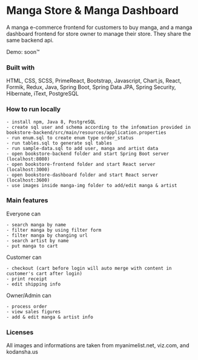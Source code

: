 # Manga Store & Manga Dashboard
A manga e-commerce frontend for customers to buy manga, and a manga dashboard frontend for store owner to manage their store. They share the same backend api.

Demo: soon™

### Built with
HTML, CSS, SCSS, PrimeReact, Bootstrap, Javascript, Chart.js, React, Formik, Redux, Java, Spring Boot, Spring Data JPA, Spring Security, Hibernate, iText, PostgreSQL

### How to run locally

    - install npm, Java 8, PostgreSQL
    - create sql user and schema according to the infomation provided in bookstore-backend/src/main/resources/application.properties
    - run enum.sql to create enum type order_status
    - run tables.sql to generate sql tables
    - run sample-data.sql to add user, manga and artist data
    - open bookstore-backend folder and start Spring Boot server (localhost:8080)
    - open bookstore-frontend folder and start React server (localhost:3000)
    - open bookstore-dashboard folder and start React server (localhost:3600)
    - use images inside manga-img folder to add/edit manga & artist

### Main features
Everyone can

    - search manga by name
    - filter manga by using filter form
    - filter manga by changing url
    - search artist by name
    - put manga to cart

Customer can

    - checkout (cart before login will auto merge with content in customer's cart after login)
    - print receipt
    - edit shipping info

Owner/Admin can

    - process order
    - view sales figures
    - add & edit manga & artist info

### Licenses
All images and informations are taken from myanimelist.net, viz.com, and kodansha.us 